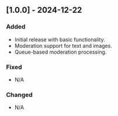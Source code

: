 ## [1.0.0] - 2024-12-22
### Added
- Initial release with basic functionality.
- Moderation support for text and images.
- Queue-based moderation processing.

### Fixed
- N/A

### Changed
- N/A

